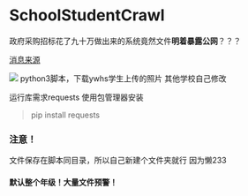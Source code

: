 # SchoolStudentCrawl

政府采购招标花了九十万做出来的系统竟然文件**明着暴露公网**？？？

[消息来源](https://www.tianyancha.com/bid/16f134cf743f11ea85737cd30aeb144c)

![](https://GuiltyInnocence.github.io/549.jpg)
python3脚本，下载ywhs学生上传的照片
其他学校自己修改

运行库需求requests
使用包管理器安装

> pip install requests

### 注意！
文件保存在脚本同目录，所以自己新建个文件夹就行 因为懒233
#### 默认整个年级！大量文件预警！
